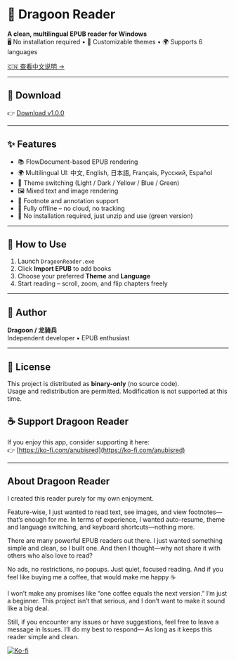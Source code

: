 # 📘 Dragoon Reader

**A clean, multilingual EPUB reader for Windows**  
🖥️ No installation required • 🎨 Customizable themes • 🌍 Supports 6 languages

[🇨🇳 查看中文说明 →](./README.zh-CN.md)

---

## 🔽 Download

👉 [Download v1.0.0](https://github.com/anubisred253/DragoonReader/releases/tag/v1.0.0)

---

## ✨ Features

- 📚 FlowDocument-based EPUB rendering
- 🌍 Multilingual UI: 中文, English, 日本語, Français, Русский, Español
- 🎨 Theme switching (Light / Dark / Yellow / Blue / Green)
- 🖼️ Mixed text and image rendering
- 💬 Footnote and annotation support
- 💾 Fully offline – no cloud, no tracking
- 🧩 No installation required, just unzip and use (green version)

---

## 📂 How to Use

1. Launch `DragoonReader.exe`
2. Click **Import EPUB** to add books
3. Choose your preferred **Theme** and **Language**
4. Start reading – scroll, zoom, and flip chapters freely

---

## 👤 Author

**Dragoon / 龙骑兵**  
Independent developer • EPUB enthusiast

---

## 📃 License

This project is distributed as **binary-only** (no source code).  
Usage and redistribution are permitted. Modification is not supported at this time.

## ☕ Support Dragoon Reader

If you enjoy this app, consider supporting it here:  
👉 [https://ko-fi.com/anubisred](https://ko-fi.com/anubisred)

---
## About Dragoon Reader
I created this reader purely for my own enjoyment.

Feature-wise, I just wanted to read text, see images, and view footnotes—that’s enough for me.
In terms of experience, I wanted auto-resume, theme and language switching, and keyboard shortcuts—nothing more.

There are many powerful EPUB readers out there. I just wanted something simple and clean, so I built one.
And then I thought—why not share it with others who also love to read?

No ads, no restrictions, no popups. Just quiet, focused reading.
And if you feel like buying me a coffee, that would make me happy ☕

I won’t make any promises like “one coffee equals the next version.”
I’m just a beginner. This project isn’t that serious, and I don’t want to make it sound like a big deal.

Still, if you encounter any issues or have suggestions, feel free to leave a message in Issues. I’ll do my best to respond—
As long as it keeps this reader simple and clean.

[![Ko-fi](https://ko-fi.com/img/githubbutton_sm.svg)](https://ko-fi.com/anubisred)
